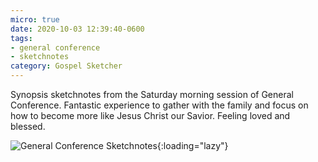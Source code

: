 ```yaml
---
micro: true
date: 2020-10-03 12:39:40-0600
tags:
- general conference
- sketchnotes
category: Gospel Sketcher
---
```


Synopsis sketchnotes from the Saturday morning session of General Conference. Fantastic experience to gather with the family and focus on how to become more like Jesus Christ our Savior. Feeling loved and blessed.

![General Conference Sketchnotes](https://www.gospelsketcher.org/uploads/2020/b9ce3c9c83.jpg){:loading="lazy"}